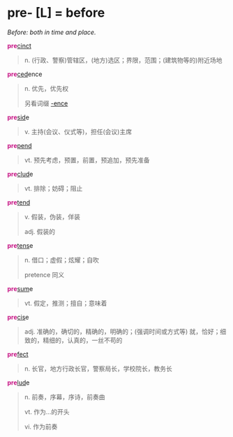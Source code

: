 # pre- [L] = before

*Before: both in time and place.*

<b style="color: #C71585;">pre</b>[cinct](_cinct_.md)
> n. (行政、警察)管辖区，(地方)选区；界限，范围；(建筑物等的)附近场地

<b style="color: #C71585;">pre</b>[ced](_ced_.md)ence
> n. 优先，优先权
>
> 另看词缀 [-ence](-ence.md)

<b style="color: #C71585;">pre</b>[sid](_sid_.md)e
> v. 主持(会议、仪式等)，担任(会议)主席

<b style="color: #C71585;">pre</b>[pend](_pend_.md)
> vt. 预先考虑，预置，前置，预追加，预先准备

<b style="color: #C71585;">pre</b>[clud](_clud_.md)e
> vt. 排除；妨碍；阻止

<b style="color: #C71585;">pre</b>[tend](_tend_.md)
> v. 假装，伪装，佯装
>
> adj. 假装的

<b style="color: #C71585;">pre</b>[tens](_tend_.md)e
> n. 借口；虚假；炫耀；自吹
>
> pretence 同义

<b style="color: #C71585;">pre</b>[sum](_sum_.1.md)e
> vt. 假定，推测；擅自；意味着

<b style="color: #C71585;">pre</b>[cis](_cid_.md)e
> adj. 准确的，确切的，精确的，明确的；(强调时间或方式等) 就，恰好；细致的，精细的，认真的，一丝不苟的

<b style="color: #C71585;">pre</b>[fect](_fic_.md)
> n. 长官，地方行政长官，警察局长，学校院长，教务长

<b style="color: #C71585;">pre</b>[lud](_lud_.md)e
> n. 前奏，序幕，序诗，前奏曲
>
> vt. 作为...的开头
>
> vi. 作为前奏